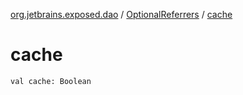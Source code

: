 [org.jetbrains.exposed.dao](../index.md) / [OptionalReferrers](index.md) / [cache](.)

# cache

`val cache: Boolean`